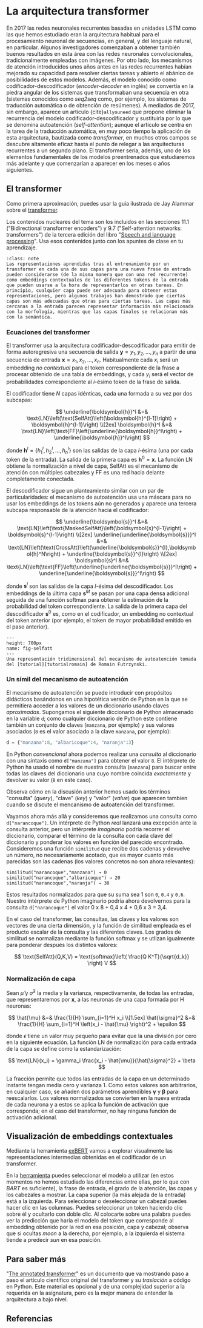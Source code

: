 
La arquitectura transformer
===========================

En 2017 las redes neuronales recurrentes basadas en unidades LSTM como las que hemos estudiado eran la arquitectura habitual para el procesamiento neuronal de secuencias, en general, y del lenguaje natural, en particular. Algunos investigadores comenzaban a obtener también buenos resultados en esta área con las redes neuronales convolucionales, tradicionalmente empleadas con imágenes. Por otro lado, los mecanismos de atención introducidos unos años antes en las redes recurrentes habían mejorado su capacidad para resolver ciertas tareas y abierto el abánico de posibilidades de estos modelos. Además, el modelo conocido como codificador-descodificador (*encoder-decoder* en inglés) se convertía en la piedra angular de los sistemas que transformaban una secuencia en otra (sistemas conocidos como *seq2seq* como, por ejemplo, los sistemas de traducción automática o de obtención de resúmenes). A mediados de 2017, sin embargo, aparece un artículo {cite}`allyouneed` que propone eliminar la recurrencia del modelo codificador-descodificador y sustituirla por lo que se denomina autoatención (*self-attention*); aunque el artículo se centra en la tarea de la traducción automática, en muy poco tiempo la aplicación de esta arquitectura, bautizada como *transformer*, en muchos otros campos se descubre altamente eficaz hasta el punto de relegar a las arquitecturas recurrentes a un segundo plano. El transformer sería, además, uno de los elementos fundamentales de los modelos preentrenados que estudiaremos más adelante y que comenzarían a aparecer en los meses o años siguientes.


## El transformer

Como primera aproximación, puedes usar la guía ilustrada de Jay Alammar sobre el [transformer][transformer].

[transformer]: http://jalammar.github.io/illustrated-transformer/

Los contenidos nucleares del tema son los incluidos en las secciones 11.1 ("Bidirectional transformer encoders") y 9.7 ("Self-attention networks: transformers") de la tercera edición del libro "[Speech and language processing][jurafskybook]". Usa esos contenidos junto con los apuntes de clase en tu aprendizaje. 

[jurafskybook]: https://web.stanford.edu/~jurafsky/slp3/

```{admonition} Nota
:class: note
Las representaciones aprendidas tras el entrenamiento por un transformer en cada una de sus capas para una nueva frase de entrada pueden considerarse (de la misma manera que con una red recurrente) como embeddings contextuales de los diferentes tokens de la entrada que pueden usarse a la hora de representarlos en otras tareas. En principio, cualquier capa puede ser adecuada para obtener estas representaciones, pero algunos trabajos han demostrado que ciertas capas son más adecuadas que otras para ciertas tareas. Las capas más cercanas a la entrada parecen representar información más relacionada con la morfología, mientras que las capas finales se relacionan más con la semántica.
```

### Ecuaciones del transformer

El transformer usa la arquitectura codificador-descodificador para emitir de forma autoregresiva una secuencia de salida $\boldsymbol{y}= y_1, y_2,\ldots,y_n$ a partir de una secuencia de entrada $\boldsymbol{x}= x_1, x_2,\ldots,x_n$. Habitualmente cada $x_i$ será un embedding *no contextual* para el token correspondiente de la frase a procesar obtenido de una tabla de embeddings, y cada $y_i$ será el vector de probabilidades correspondiente al $i$-ésimo token de la frase de salida.

El codificador tiene $N$ capas idénticas, cada una formada a su vez por dos subcapas:

$$
\underline{\boldsymbol{h}}^l &=& \text{LN}\left(\text{SelfAtt}\left(\boldsymbol{h}^{l-1}\right) + \boldsymbol{h}^{l-1}\right) \\[2ex]
\boldsymbol{h}^l &=& \text{LN}\left(\text{FF}\left(\underline{\boldsymbol{h}}^l\right) + \underline{\boldsymbol{h}}^l\right)
$$

donde $\boldsymbol{h}^l = \{h_1^l,h_2^l,\ldots,h_n^l\}$ son las salidas de la capa $l$-ésima (una por cada token de la entrada). La salida de la primera capa es $\boldsymbol{h}^0= \boldsymbol{x}$. La función LN obtiene la normalización a nivel de capa, SelfAtt es el mecanismo de atención con múltiples cabezales y FF es una red hacia delante completamente conectada.

El descodificador sigue un planteamiento similar con un par de particularidades: el mecanismo de autoatención usa una máscara para no usar los embeddings de los tokens aún no generados y aparece una tercera subcapa responsable de la atención hacia el codificador:

$$
\underline{\boldsymbol{s}}^l &=& \text{LN}\left(\text{MaskedSelfAtt}\left(\boldsymbol{s}^{l-1}\right) + \boldsymbol{s}^{l-1}\right) \\[2ex]
\underline{\underline{\boldsymbol{s}}}^l &=& \text{LN}\left(\text{CrossAtt}\left(\underline{\boldsymbol{s}}^{l},\boldsymbol{h}^N\right) + \underline{\boldsymbol{s}}^{l}\right) \\[2ex]
\boldsymbol{s}^l &=& \text{LN}\left(\text{FF}\left(\underline{\underline{\boldsymbol{s}}}^l\right) + \underline{\underline{\boldsymbol{s}}}^l\right)
$$

donde $\boldsymbol{s}^l$ son las salidas de la capa $l$-ésima del descodificador. Los embeddings de la última capa $\boldsymbol{s}^M$ se pasan por una capa densa adicional seguida de una función softmax para obtener la estimación de la probabilidad del token correspondiente. La salida de la primera capa del descodificador $\boldsymbol{s}^0$ es, como en el codificador, un embedding no contextual del token anterior (por ejemplo, el token de mayor probabilidad emitido en el paso anterior).

```{figure} images/self-attention_multihead-romain-futrzynski.svg
---
height: 700px
name: fig-selfatt
---
Una representación tridimensional del mecanismo de autoatención tomada del [tutorial][tutorialromain] de Romain Futrzynski.
```

[tutorialromain]: https://peltarion.com/blog/data-science/self-attention-video


### Un símil del mecanismo de autoatención

El mecanismo de autoatención se puede introducir con propósitos didácticos basándonos en una hipotética versión de Python en la que se permitiera acceder a los valores de un diccionario usando claves *aproximadas*. Supongamos el siguiente diccionario de Python almacenado en la variable `d`; como cualquier diccionario de Python este contiene también un conjunto de claves (`manzana`, por ejemplo) y sus valores asociados (`8` es el valor asociado a la clave `manzana`, por ejemplo):

```python
d = {"manzana":8, "albaricoque":4, "naranja":3}
```

En Python *convencional* ahora podemos realizar una *consulta* al diccionario con una sintaxis como `d["manzana"]` para obtener el valor `8`. El intérprete de Python ha usado el nombre de nuestra consulta (`manzana`) para buscar entre todas las claves del diccionario una cuyo nombre coincida *exactamente* y devolver su valor (`8` en este caso).

Observa cómo en la discusión anterior hemos usado los términos "consulta" (*query*), "clave" (*key*) y "valor" (*value*) que aparecen tambien cuando se discute el mencanismo de autoatención del transformer.

Vayamos ahora más allá y consideremos que realizamos una consulta como `d["narancoque"]`. Un intérprete de Python *real* lanzará una excepción ante la consulta anterior, pero un intérprete *imaginario* podría recorrer el diccionario, comparar el término de la consulta con cada clave del diccionario y ponderar los valores en función del parecido encontrado. Consideremos una función `similitud` que recibe dos cadenas y devuelve un número, no necesariamente acotado, que es mayor cuanto más parecidas son las cadenas (los valores concretos no son ahora relevantes):

```
similitud("narancoque","manzana") → 0
similitud("narancoque","albaricoque") → 20
similitud("narancoque","naranja") → 30
```

Estos resultados normalizados para que su suma sea 1 son `0`, `0,4` y `0,6`. Nuestro intérprete de Python imaginario podría ahora devolvernos para la consulta `d["narancoque"]` el valor 0 x 8 + 0,4 x 4 + 0,6 x 3 = 3,4. 

En el caso del transformer, las consultas, las claves y los valores son vectores de una cierta dimensión, y la función de similitud empleada es el producto escalar de la consulta y las diferentes claves. Los grados de similitud se normalizan mediante la función softmax y se utlizan igualmente para ponderar después los distintos valores:

$$
\text{SelfAtt}(Q,K,V) = \text{softmax}\left( \frac{Q K^T}{\sqrt{d_k}} \right) V
$$

### Normalización de capa

Sean $\hat{\mu}$ y $\hat{\sigma}^2$ la media y la varianza, respectivamente, de todas las entradas, que representaremos por $\boldsymbol{x}$, a las neuronas de una capa formada por H neuronas:

$$
\hat{\mu} &=& \frac{1}{H} \sum_{i=1}^H x_i \\[1.5ex]
\hat{\sigma}^2 &=& \frac{1}{H} \sum_{i=1}^H \left(x_i - \hat{\mu} \right)^2 + \epsilon
$$

donde $\epsilon$ tiene un valor muy pequeño para evitar que la una división por cero en la siguiente ecuación. La función LN de normalización para cada entrada de la capa se define como la estandarización:

$$
\text{LN}(x_i) = \gamma_i \frac{x_i - \hat{\mu}}{\hat{\sigma}^2} + \beta
$$

La fracción permite que todos las entradas de la capa en un determinado instante tengan media cero y varianza 1. Como estos valores son arbitrarios, en cualquier caso, se añaden dos parámetros aprendibles $\boldsymbol{\gamma}$ y $\boldsymbol{\beta}$ para reescalarlos. Los valores normalizados se convierten en la nueva entrada de cada neurona y a estos se aplica la función de activación que corresponda; en el caso del transformer, no hay ninguna función de activación adicional.

## Visualización de embeddings contextuales

Mediante la herramienta [exBERT][exbert] vamos a explorar visualmente las representaciones intermedias obtenidas en el codificador de un transformer. 

[exbert]: https://huggingface.co/exbert/?model=bart-large&modelKind=bidirectional&sentence=The%20moon%20is%20shinning%20brightly%20tonight.

En la [herramienta] puedes seleccionar el modelo a utilizar (en estos momentos no hemos estudiado las diferencias entre ellas, por lo que con *BART* es suficiente), la frase de entrada, el grado de la atención, las capas y los cabezales a mostrar. La capa superior (la más alejada de la entrada) está a la izquierda. Para seleccionar o deseleccionar un cabezal puedes hacer clic en las columnas. Puedes seleccionar un token haciendo clic sobre él y ocultarlo con doble clic. Al colocarte sobre una palabra puedes ver la predicción que haría el modelo del token que corresponde al embedding obtenido por la red en esa posición, capa y cabezal; observa que si ocultas *moon* a la derecha, por ejemplo, a la izquierda el sistema tiende a predecir *sun* en esa posición.

[herramienta]: https://www.youtube.com/watch?v=e31oyfo_thY


## Para saber más

"[The annotated transformer][annotated]" es un documento que va mostrando paso a paso el artículo científico original del transformer y su *traslación* a código en Python. Este material es opcional y de una complejidad superior a la requerida en la asignatura, pero es la mejor manera de entender la arquitectura a bajo nivel.

[annotated]: https://nlp.seas.harvard.edu/2018/04/03/attention.html


## Referencias

```{bibliography} bloque2_transformer.bib
```
